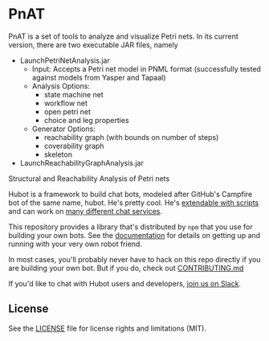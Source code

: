 # PnAT 
PnAT is a set of tools to analyze and visualize Petri nets. In its current version, there are two executable JAR files, namely 
  * LaunchPetriNetAnalysis.jar
    * Input: Accepts a Petri net model in PNML format (successfully tested against models from Yasper and Tapaal)
    * Analysis Options:
      * state machine net
      * workflow net
      * open petri net
      * choice and leg properties
    * Generator Options:
      * reachability graph (with bounds on number of steps)
      * coverability graph
      * skeleton 
  * LaunchReachabilityGraphAnalysis.jar






Structural and Reachability Analysis of Petri nets

Hubot is a framework to build chat bots, modeled after GitHub's Campfire bot of the same name, hubot.
He's pretty cool. He's [extendable with scripts](http://hubot.github.com/docs/#scripts) and can work
on [many different chat services](https://hubot.github.com/docs/adapters/).

This repository provides a library that's distributed by `npm` that you
use for building your own bots.  See the [documentation](http://hubot.github.com/docs)
for details on getting up and running with your very own robot friend.

In most cases, you'll probably never have to hack on this repo directly if you
are building your own bot. But if you do, check out [CONTRIBUTING.md](CONTRIBUTING.md)

If you'd like to chat with Hubot users and developers, [join us on Slack](https://hubot-slackin.herokuapp.com/).

## License

See the [LICENSE](LICENSE) file for license rights and limitations (MIT).
